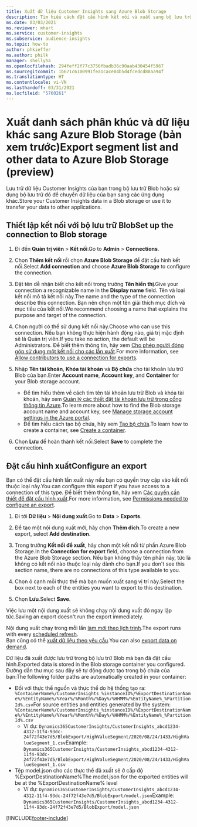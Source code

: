 ```yaml
---
title: Xuất dữ liệu Customer Insights sang Azure Blob Storage
description: Tìm hiểu cách đặt cấu hình kết nối và xuất sang bộ lưu trữ Blob.
ms.date: 03/03/2021
ms.reviewer: mhart
ms.service: customer-insights
ms.subservice: audience-insights
ms.topic: how-to
author: phkieffer
ms.author: philk
manager: shellyha
ms.openlocfilehash: 294feff2f77c3756fbadb36c90aab430454f5967
ms.sourcegitcommit: 1b671c6100991fea1cace04b5d4fcedcd88aa94f
ms.translationtype: HT
ms.contentlocale: vi-VN
ms.lasthandoff: 03/31/2021
ms.locfileid: "5760261"
---
```

# <a name="export-segment-list-and-other-data-to-azure-blob-storage-preview"></a><span data-ttu-id="8beae-103">Xuất danh sách phân khúc và dữ liệu khác sang Azure Blob Storage (bản xem trước)</span><span class="sxs-lookup"><span data-stu-id="8beae-103">Export segment list and other data to Azure Blob Storage (preview)</span></span>

<span data-ttu-id="8beae-104">Lưu trữ dữ liệu Customer Insights của bạn trong bộ lưu trữ Blob hoặc sử dụng bộ lưu trữ đó để chuyển dữ liệu của bạn sang các ứng dụng khác.</span><span class="sxs-lookup"><span data-stu-id="8beae-104">Store your Customer Insights data in a Blob storage or use it to transfer your data to other applications.</span></span>

## <a name="set-up-the-connection-to-blob-storage"></a><span data-ttu-id="8beae-105">Thiết lập kết nối với bộ lưu trữ Blob</span><span class="sxs-lookup"><span data-stu-id="8beae-105">Set up the connection to Blob storage</span></span>

1. <span data-ttu-id="8beae-106">Đi đến **Quản trị viên** > **Kết nối**.</span><span class="sxs-lookup"><span data-stu-id="8beae-106">Go to **Admin** > **Connections**.</span></span>

1. <span data-ttu-id="8beae-107">Chọn **Thêm kết nối** rồi chọn **Azure Blob Storage** để đặt cấu hình kết nối.</span><span class="sxs-lookup"><span data-stu-id="8beae-107">Select **Add connection** and choose **Azure Blob Storage** to configure the connection.</span></span>

1. <span data-ttu-id="8beae-108">Đặt tên dễ nhận biết cho kết nối trong trường **Tên hiển thị**.</span><span class="sxs-lookup"><span data-stu-id="8beae-108">Give your connection a recognizable name in the **Display name** field.</span></span> <span data-ttu-id="8beae-109">Tên và loại kết nối mô tả kết nối này.</span><span class="sxs-lookup"><span data-stu-id="8beae-109">The name and the type of the connection describe this connection.</span></span> <span data-ttu-id="8beae-110">Bạn nên chọn một tên giải thích mục đích và mục tiêu của kết nối.</span><span class="sxs-lookup"><span data-stu-id="8beae-110">We recommend choosing a name that explains the purpose and target of the connection.</span></span>

1. <span data-ttu-id="8beae-111">Chọn người có thể sử dụng kết nối này.</span><span class="sxs-lookup"><span data-stu-id="8beae-111">Choose who can use this connection.</span></span> <span data-ttu-id="8beae-112">Nếu bạn không thực hiện hành động nào, giá trị mặc định sẽ là Quản trị viên.</span><span class="sxs-lookup"><span data-stu-id="8beae-112">If you take no action, the default will be Administrators.</span></span> <span data-ttu-id="8beae-113">Để biết thêm thông tin, hãy xem [Cho phép người đóng góp sử dụng một kết nối cho các lần xuất](connections.md#allow-contributors-to-use-a-connection-for-exports).</span><span class="sxs-lookup"><span data-stu-id="8beae-113">For more information, see [Allow contributors to use a connection for exports](connections.md#allow-contributors-to-use-a-connection-for-exports).</span></span>

1. <span data-ttu-id="8beae-114">Nhập **Tên tài khoản**, **Khóa tài khoản** và **Bộ chứa** cho tài khoản lưu trữ Blob của bạn.</span><span class="sxs-lookup"><span data-stu-id="8beae-114">Enter **Account name**, **Account key**, and **Container** for your Blob storage account.</span></span>
    - <span data-ttu-id="8beae-115">Để tìm hiểu thêm về cách tìm tên tài khoản lưu trữ Blob và khóa tài khoản, hãy xem [Quản lý các thiết đặt tài khoản lưu trữ trong cổng thông tin Azure](/azure/storage/common/storage-account-manage).</span><span class="sxs-lookup"><span data-stu-id="8beae-115">To learn more about how to find the Blob storage account name and account key, see [Manage storage account settings in the Azure portal](/azure/storage/common/storage-account-manage).</span></span>
    - <span data-ttu-id="8beae-116">Để tìm hiểu cách tạo bộ chứa, hãy xem [Tạo bộ chứa](/azure/storage/blobs/storage-quickstart-blobs-portal#create-a-container).</span><span class="sxs-lookup"><span data-stu-id="8beae-116">To learn how to create a container, see [Create a container](/azure/storage/blobs/storage-quickstart-blobs-portal#create-a-container).</span></span>

1. <span data-ttu-id="8beae-117">Chọn **Lưu** để hoàn thành kết nối.</span><span class="sxs-lookup"><span data-stu-id="8beae-117">Select **Save** to complete the connection.</span></span> 

## <a name="configure-an-export"></a><span data-ttu-id="8beae-118">Đặt cấu hình xuất</span><span class="sxs-lookup"><span data-stu-id="8beae-118">Configure an export</span></span>

<span data-ttu-id="8beae-119">Bạn có thể đặt cấu hình lần xuất này nếu bạn có quyền truy cập vào kết nối thuộc loại này.</span><span class="sxs-lookup"><span data-stu-id="8beae-119">You can configure this export if you have access to a connection of this type.</span></span> <span data-ttu-id="8beae-120">Để biết thêm thông tin, hãy xem [Các quyền cần thiết để đặt cấu hình xuất](export-destinations.md#set-up-a-new-export).</span><span class="sxs-lookup"><span data-stu-id="8beae-120">For more information, see [Permissions needed to configure an export](export-destinations.md#set-up-a-new-export).</span></span>

1. <span data-ttu-id="8beae-121">Đi tới **Dữ liệu** > **Nội dung xuất**.</span><span class="sxs-lookup"><span data-stu-id="8beae-121">Go to **Data** > **Exports**.</span></span>

1. <span data-ttu-id="8beae-122">Để tạo một nội dung xuất mới, hãy chọn **Thêm đích**.</span><span class="sxs-lookup"><span data-stu-id="8beae-122">To create a new export, select **Add destination**.</span></span>

1. <span data-ttu-id="8beae-123">Trong trường **Kết nối để xuất**, hãy chọn một kết nối từ phần Azure Blob Storage.</span><span class="sxs-lookup"><span data-stu-id="8beae-123">In the **Connection for export** field, choose a connection from the Azure Blob Storage section.</span></span> <span data-ttu-id="8beae-124">Nếu bạn không thấy tên phần này, tức là không có kết nối nào thuộc loại này dành cho bạn.</span><span class="sxs-lookup"><span data-stu-id="8beae-124">If you don't see this section name, there are no connections of this type available to you.</span></span>

1. <span data-ttu-id="8beae-125">Chọn ô cạnh mỗi thực thể mà bạn muốn xuất sang vị trí này.</span><span class="sxs-lookup"><span data-stu-id="8beae-125">Select the box next to each of the entities you want to export to this destination.</span></span>

1. <span data-ttu-id="8beae-126">Chọn **Lưu**.</span><span class="sxs-lookup"><span data-stu-id="8beae-126">Select **Save**.</span></span>

<span data-ttu-id="8beae-127">Việc lưu một nội dung xuất sẽ không chạy nội dung xuất đó ngay lập tức.</span><span class="sxs-lookup"><span data-stu-id="8beae-127">Saving an export doesn't run the export immediately.</span></span>

<span data-ttu-id="8beae-128">Nội dung xuất chạy trong mỗi lần [làm mới theo lịch trình](system.md#schedule-tab).</span><span class="sxs-lookup"><span data-stu-id="8beae-128">The export runs with every [scheduled refresh](system.md#schedule-tab).</span></span>     
<span data-ttu-id="8beae-129">Bạn cũng có thể [xuất dữ liệu theo yêu cầu](export-destinations.md#run-exports-on-demand).</span><span class="sxs-lookup"><span data-stu-id="8beae-129">You can also [export data on demand](export-destinations.md#run-exports-on-demand).</span></span> 

<span data-ttu-id="8beae-130">Dữ liệu đã xuất được lưu trữ trong bộ lưu trữ Blob mà bạn đã đặt cấu hình.</span><span class="sxs-lookup"><span data-stu-id="8beae-130">Exported data is stored in the Blob storage container you configured.</span></span> <span data-ttu-id="8beae-131">Đường dẫn thư mục sau đây sẽ tự động được tạo trong bộ chứa của bạn:</span><span class="sxs-lookup"><span data-stu-id="8beae-131">The following folder paths are automatically created in your container:</span></span>

- <span data-ttu-id="8beae-132">Đối với thực thể nguồn và thực thể do hệ thống tạo ra: `%ContainerName%/CustomerInsights_%instanceID%/%ExportDestinationName%/%EntityName%/%Year%/%Month%/%Day%/%HHMM%/%EntityName%_%PartitionId%.csv`</span><span class="sxs-lookup"><span data-stu-id="8beae-132">For source entities and entities generated by the system: `%ContainerName%/CustomerInsights_%instanceID%/%ExportDestinationName%/%EntityName%/%Year%/%Month%/%Day%/%HHMM%/%EntityName%_%PartitionId%.csv`</span></span>
  - <span data-ttu-id="8beae-133">Ví dụ: `Dynamics365CustomerInsights/CustomerInsights_abcd1234-4312-11f4-93dc-24f72f43e7d5/BlobExport/HighValueSegment/2020/08/24/1433/HighValueSegment_1.csv`</span><span class="sxs-lookup"><span data-stu-id="8beae-133">Example: `Dynamics365CustomerInsights/CustomerInsights_abcd1234-4312-11f4-93dc-24f72f43e7d5/BlobExport/HighValueSegment/2020/08/24/1433/HighValueSegment_1.csv`</span></span>
- <span data-ttu-id="8beae-134">Tệp model.json cho các thực thể đã xuất sẽ ở cấp độ %ExportDestinationName%</span><span class="sxs-lookup"><span data-stu-id="8beae-134">The model.json for the exported entities will be at the %ExportDestinationName% level</span></span>
  - <span data-ttu-id="8beae-135">Ví dụ: `Dynamics365CustomerInsights/CustomerInsights_abcd1234-4312-11f4-93dc-24f72f43e7d5/BlobExport/model.json`</span><span class="sxs-lookup"><span data-stu-id="8beae-135">Example: `Dynamics365CustomerInsights/CustomerInsights_abcd1234-4312-11f4-93dc-24f72f43e7d5/BlobExport/model.json`</span></span>

[!INCLUDE[footer-include](../includes/footer-banner.md)]
